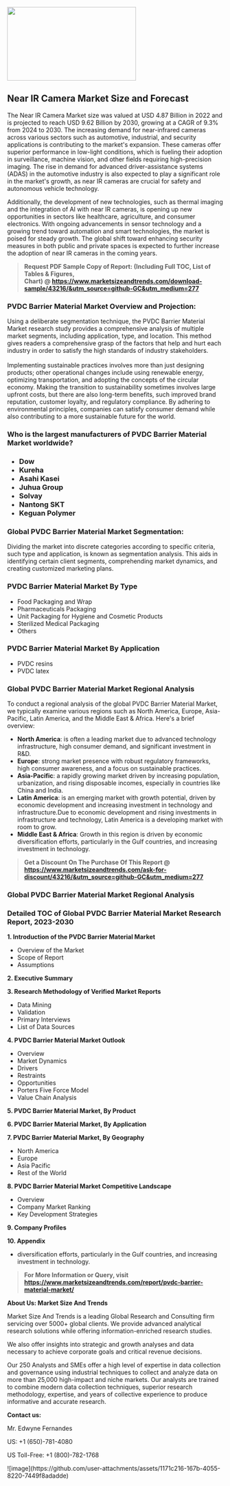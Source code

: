<p><img class="alignnone size-medium wp-image-20088" src="https://ffe5etoiles.com/wp-content/uploads/2024/12/MST1-300x171.png" alt="" width="300" height="171" /></p><h2>Near IR Camera Market Size and Forecast</h2><p>The Near IR Camera Market size was valued at USD 4.87 Billion in 2022 and is projected to reach USD 9.62 Billion by 2030, growing at a CAGR of 9.3% from 2024 to 2030. The increasing demand for near-infrared cameras across various sectors such as automotive, industrial, and security applications is contributing to the market's expansion. These cameras offer superior performance in low-light conditions, which is fueling their adoption in surveillance, machine vision, and other fields requiring high-precision imaging. The rise in demand for advanced driver-assistance systems (ADAS) in the automotive industry is also expected to play a significant role in the market's growth, as near IR cameras are crucial for safety and autonomous vehicle technology.</p><p>Additionally, the development of new technologies, such as thermal imaging and the integration of AI with near IR cameras, is opening up new opportunities in sectors like healthcare, agriculture, and consumer electronics. With ongoing advancements in sensor technology and a growing trend toward automation and smart technologies, the market is poised for steady growth. The global shift toward enhancing security measures in both public and private spaces is expected to further increase the adoption of near IR cameras in the coming years.</p></p><blockquote id="" class=""><strong>Request PDF Sample Copy of Report: (Including Full TOC, List of Tables &amp; Figures, Chart)&nbsp;@&nbsp;<strong><a href="https://www.marketsizeandtrends.com/download-sample/43216/&utm_source=github-GC&utm_medium=277" target="_blank">https://www.marketsizeandtrends.com/download-sample/43216/&utm_source=github-GC&utm_medium=277</a></strong></strong></blockquote><h3 id="" class="">PVDC Barrier Material Market&nbsp;Overview and Projection:</h3><p id="" class="">Using a deliberate segmentation technique, the PVDC Barrier Material Market research study provides a comprehensive analysis of multiple market segments, including application, type, and location. This method gives readers a comprehensive grasp of the factors that help and hurt each industry in order to satisfy the high standards of industry stakeholders. <br /> <br />Implementing sustainable practices involves more than just designing products; other operational changes include using renewable energy, optimizing transportation, and adopting the concepts of the circular economy. Making the transition to sustainability sometimes involves large upfront costs, but there are also long-term benefits, such improved brand reputation, customer loyalty, and regulatory compliance. By adhering to environmental principles, companies can satisfy consumer demand while also contributing to a more sustainable future for the world.</p><h3 id="" class="">Who is the largest manufacturers of&nbsp;PVDC Barrier Material Market worldwide?</h3><h3 class=""><p><ul><li>Dow </li><li> Kureha </li><li> Asahi Kasei </li><li> Juhua Group </li><li> Solvay </li><li> Nantong SKT </li><li> Keguan Polymer</li></ul></p></h3><h3 id="" class="">Global&nbsp;PVDC Barrier Material Market Segmentation:</h3><p id="" class="">Dividing the market into discrete categories according to specific criteria, such type and application, is known as segmentation analysis. This aids in identifying certain client segments, comprehending market dynamics, and creating customized marketing plans.</p><h3 id="" class="">PVDC Barrier Material Market&nbsp;By Type</h3><p><p><ul><li>Food Packaging and Wrap </li><li> Pharmaceuticals Packaging </li><li> Unit Packaging for Hygiene and Cosmetic Products </li><li> Sterilized Medical Packaging </li><li> Others</p></li></ul></p></p><h3 id="" class="">PVDC Barrier Material Market&nbsp;By Application</h3><p class=""><p><ul><li>PVDC resins </li><li> PVDC latex</li></ul></p></p><h3 id="" class="">Global PVDC Barrier Material Market Regional Analysis</h3><p id="" class="">To conduct a regional analysis of the global PVDC Barrier Material Market, we typically examine various regions such as North America, Europe, Asia-Pacific, Latin America, and the Middle East &amp; Africa. Here's a brief overview:</p><ul><li><strong>North America</strong>: is often a leading market due to advanced technology infrastructure, high consumer demand, and significant investment in R&amp;D.</li><li><strong>Europe</strong>: strong market presence with robust regulatory frameworks, high consumer awareness, and a focus on sustainable practices.</li><li><strong>Asia-Pacific</strong>: a rapidly growing market driven by increasing population, urbanization, and rising disposable incomes, especially in countries like China and India.</li><li><strong>Latin America</strong>: is an emerging market with growth potential, driven by economic development and increasing investment in technology and infrastructure.Due to economic development and rising investments in infrastructure and technology, Latin America is a developing market with room to grow.</li><li><strong>Middle East &amp; Africa</strong>: Growth in this region is driven by economic diversification efforts, particularly in the Gulf countries, and increasing investment in technology.</li></ul><blockquote id="" class=""><strong>Get a Discount On The Purchase Of This Report @ <strong><a href="https://www.marketsizeandtrends.com/ask-for-discount/43216/&utm_source=github-GC&utm_medium=277" target="_blank">https://www.marketsizeandtrends.com/ask-for-discount/43216/&utm_source=github-GC&utm_medium=277</a></strong></strong></blockquote><h3 id="" class="">Global PVDC Barrier Material Market Regional Analysis</h3><h3 id="" class="">Detailed TOC of Global PVDC Barrier Material Market Research Report, 2023-2030</h3><p id="" class=""><strong>1. Introduction of the PVDC Barrier Material Market</strong></p><ul><li>Overview of the Market</li><li>Scope of Report</li><li>Assumptions</li></ul><p id="" class=""><strong>2. Executive Summary</strong></p><p id="" class=""><strong>3. Research Methodology of Verified Market Reports</strong></p><ul><li>Data Mining</li><li>Validation</li><li>Primary Interviews</li><li>List of Data Sources</li></ul><p id="" class=""><strong>4. PVDC Barrier Material Market Outlook</strong></p><ul><li>Overview</li><li>Market Dynamics</li><li>Drivers</li><li>Restraints</li><li>Opportunities</li><li>Porters Five Force Model</li><li>Value Chain Analysis</li></ul><p id="" class=""><strong>5. PVDC Barrier Material Market, By Product</strong></p><p id="" class=""><strong>6. PVDC Barrier Material Market, By Application</strong></p><p id="" class=""><strong>7. PVDC Barrier Material Market, By Geography</strong></p><ul><li>North America</li><li>Europe</li><li>Asia Pacific</li><li>Rest of the World</li></ul><p id="" class=""><strong>8. PVDC Barrier Material Market Competitive Landscape</strong></p><ul><li>Overview</li><li>Company Market Ranking</li><li>Key Development Strategies</li></ul><p id="" class=""><strong>9. Company Profiles</strong></p><p id="" class=""><strong>10. Appendix</strong></p><ul><li>diversification efforts, particularly in the Gulf countries, and increasing investment in technology.</li></ul><blockquote id="" class=""><strong>For More Information or Query, visit <strong><strong><a href="https://www.marketsizeandtrends.com/report/pvdc-barrier-material-market/" target="_blank">https://www.marketsizeandtrends.com/report/pvdc-barrier-material-market/</a></strong></strong></strong></blockquote><p id="" class=""><strong>About Us: Market Size And Trends</strong></p><p id="" class="">Market Size And Trends is a leading Global Research and Consulting firm servicing over 5000+ global clients. We provide advanced analytical research solutions while offering information-enriched research studies.</p><p id="" class="">We also offer insights into strategic and growth analyses and data necessary to achieve corporate goals and critical revenue decisions.</p><p id="" class="">Our 250 Analysts and SMEs offer a high level of expertise in data collection and governance using industrial techniques to collect and analyze data on more than 25,000 high-impact and niche markets. Our analysts are trained to combine modern data collection techniques, superior research methodology, expertise, and years of collective experience to produce informative and accurate research.</p><p id="" class=""><strong>Contact us:</strong></p><p id="" class="">Mr. Edwyne Fernandes</p><p id="" class="">US: +1 (650)-781-4080</p><p id="" class="">US Toll-Free: +1 (800)-782-1768</p>
![image](https://github.com/user-attachments/assets/1171c216-167b-4055-8220-7449f8adadde)
